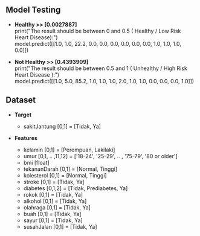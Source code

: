 ## Model Testing

- **Healthy >> [0.0027887]** <br>
print("The result should be between 0 and 0.5 ( Healthy / Low Risk Heart Disease):") <br>
model.predict([[1.0, 1.0, 22.2, 0.0, 0.0, 0.0, 0.0, 0.0, 0.0, 1.0, 1.0, 1.0, 0.0]])

- **Not Healthy >> [0.4393909]** <br>
print("The result should be between 0.5 and 1 ( Unhealthy / High Risk Heart Disease ):") <br>
model.predict([[1.0, 5.0, 85.2, 1.0, 1.0, 1.0, 2.0, 1.0, 1.0, 0.0, 0.0, 0.0, 1.0]])



## Dataset

- **Target**
  - sakitJantung [0,1] = [Tidak, Ya]

- **Features**
  - kelamin [0,1] = [Perempuan, Lakilaki]
  - umur [0,1, .. ,11,12] = ['18-24', '25-29', .. , '75-79', '80 or older']
  - bmi [float]
  - tekananDarah [0,1] = [Normal, Tinggi]
  - kolesterol [0,1] = [Normal, Tinggi]
  - stroke [0,1] = [Tidak, Ya]
  - diabetes [0,1,2] = [Tidak, Prediabetes, Ya]
  - rokok [0,1] = [Tidak, Ya]
  - alkohol [0,1] = [Tidak, Ya]
  - olahraga [0,1] = [Tidak, Ya]
  - buah [0,1] = [Tidak, Ya]
  - sayur [0,1] = [Tidak, Ya]
  - susahJalan [0,1] = [Tidak, Ya]
